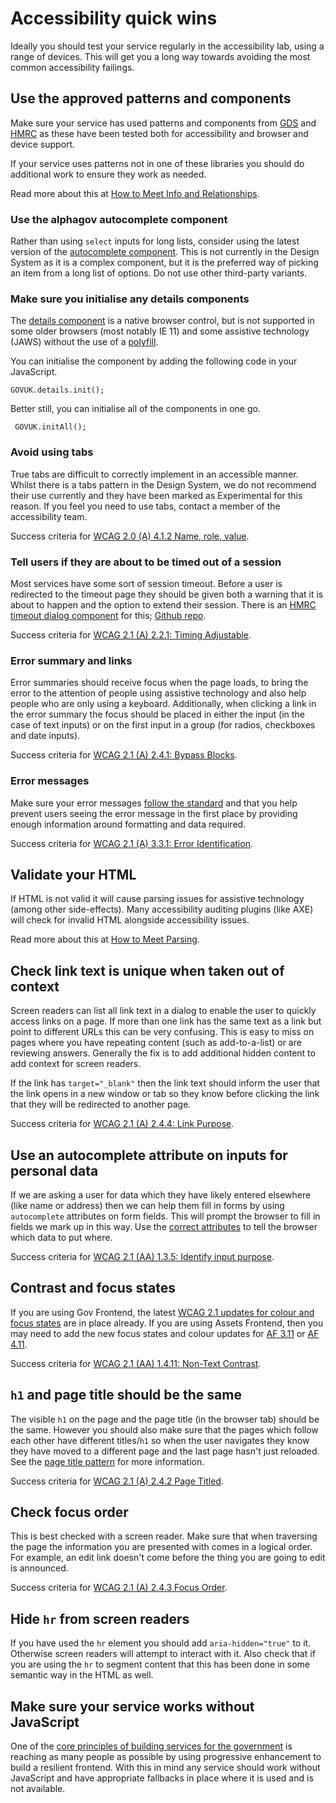 # Accessibility quick wins

​Ideally you should test your service regularly in the accessibility lab, using a range of devices. This will get you a long way towards avoiding the most common accessibility failings.

## Use the approved patterns and components

Make sure your service has used patterns and components from [GDS](https://design-system.service.gov.uk/) and [HMRC](https://design.tax.service.gov.uk/hmrc-design-patterns/) as these have been tested both for accessibility and browser and device support.

If your service uses patterns not in one of these libraries you should do additional work to ensure they work as needed.

Read more about this at [How to Meet Info and Relationships](https://www.w3.org/WAI/WCAG21/quickref/#info-and-relationships).

### Use the alphagov autocomplete component

Rather than using `select` inputs for long lists, consider using the latest version of the [autocomplete component](https://github.com/alphagov/accessible-autocomplete). This is not currently in the Design System as it is a complex component, but it is the preferred way of picking an item from a long list of options. Do not use other third-party variants.

### Make sure you initialise any details components

The [details component](https://design-system.service.gov.uk/components/details/) is a native browser control, but is not supported in some older browsers (most notably IE 11) and some assistive technology (JAWS) without the use of a [polyfill](https://github.com/hmrc/assets-frontend/blob/master/assets/javascripts/modules/details.polyfill.js).

You can initialise the component by adding the following code in your JavaScript.

    GOVUK.details.init();

Better still, you can initialise all of the components in one go.

     GOVUK.initAll();

### Avoid using tabs

True tabs are difficult to correctly implement in an accessible manner. Whilst there is a tabs pattern in the Design System, we do not recommend their use currently and they have been marked as Experimental for this reason. If you feel you need to use tabs, contact a member of the accessibility team.

Success criteria for [WCAG 2.0 (A) 4.1.2 Name, role, value](https://www.w3.org/TR/UNDERSTANDING-WCAG20/ensure-compat-rsv.html).

### Tell users if they are about to be timed out of a session

Most services have some sort of session timeout. Before a user is redirected to the timeout page they should be given both a warning that it is about to happen and the option to extend their session. There is an [HMRC timeout dialog component](http://hmrc.github.io/assets-frontend/patterns/help-users-when-we-time-them-out-of-a-service/index.html) for this; [Github repo](https://github.com/hmrc/hmrc-frontend/tree/master/src/components/timeout-dialog).

Success criteria for [WCAG 2.1 (A) 2.2.1: Timing Adjustable](https://www.w3.org/WAI/WCAG21/Understanding/timing-adjustable.html).

### Error summary and links

Error summaries should receive focus when the page loads, to bring the error to the attention of people using assistive technology and also help people who are only using a keyboard. Additionally, when clicking a link in the error summary the focus should be placed in either the input (in the case of text inputs) or on the first input in a group (for radios, checkboxes and date inputs).

Success criteria for [WCAG 2.1 (A) 2.4.1: Bypass Blocks](https://www.w3.org/WAI/WCAG21/Understanding/bypass-blocks.html).

### Error messages

Make sure your error messages [follow the standard](https://design-system.service.gov.uk/components/error-message/#be-clear-and-concise) and that you help prevent users seeing the error message in the first place by providing enough information around formatting and data required.

Success criteria for [WCAG 2.1 (A) 3.3.1: Error Identification](https://www.w3.org/WAI/WCAG21/Understanding/error-identification.html).

## Validate your HTML

If HTML is not valid it will cause parsing issues for assistive technology (among other side-effects). Many accessibility auditing plugins (like AXE) will check for invalid HTML alongside accessibility issues.

Read more about this at [How to Meet Parsing](https://www.w3.org/WAI/WCAG21/quickref/#parsing).

## Check link text is unique when taken out of context

Screen readers can list all link text in a dialog to enable the user to quickly access links on a page. If more than one link has the same text as a link but point to different URLs this can be very confusing. This is easy to miss on pages where you have repeating content (such as add-to-a-list) or are reviewing answers. Generally the fix is to add additional hidden content to add context for screen readers.

If the link has `target="_blank"` then the link text should inform the user that the link opens in a new window or tab so they know before clicking the link that they will be redirected to another page.

Success criteria for [WCAG 2.1 (A) 2.4.4: Link Purpose](https://www.w3.org/WAI/WCAG21/Understanding/link-purpose-in-context.html).

## Use an autocomplete attribute on inputs for personal data

If we are asking a user for data which they have likely entered elsewhere (like name or address) then we can help them fill in forms by using `autocomplete` attributes on form fields. This will prompt the browser to fill in fields we mark up in this way. Use the [correct attributes](https://html.spec.whatwg.org/multipage/form-control-infrastructure.html#autofill) to tell the browser which data to put where.

Success criteria for [WCAG 2.1 (AA) 1.3.5: Identify input purpose](https://www.w3.org/WAI/WCAG21/Understanding/identify-input-purpose.html).

## Contrast and focus states

If you are using Gov Frontend, the latest [WCAG 2.1 updates for colour and focus states](https://designnotes.blog.gov.uk/2019/07/29/weve-made-the-gov-uk-design-system-more-accessible/) are in place already. If you are using Assets Frontend, then you may need to add the new focus states and colour updates for [AF 3.11](https://gist.github.com/adamliptrot-oc/f77250a6f69fb31fabd935e2002f4964) or [AF 4.11](https://gist.github.com/adamliptrot-oc/f77250a6f69fb31fabd935e2002f4964).

Success criteria for [WCAG 2.1 (AA) 1.4.11: Non-Text Contrast](https://www.w3.org/WAI/WCAG21/Understanding/non-text-contrast.html).

## `h1` and page title should be the same

The visible `h1` on the page and the page title (in the browser tab) should be the same. However you should also make sure that the pages which follow each other have different titles/`h1` so when the user navigates they know they have moved to a different page and the last page hasn't just reloaded. See the [page title pattern](https://design.tax.service.gov.uk/hmrc-design-patterns/page-title/) for more information.

Success criteria for [WCAG 2.1 (A) 2.4.2 Page Titled](https://www.w3.org/WAI/WCAG21/Understanding/page-titled.html).

## Check focus order

This is best checked with a screen reader. Make sure that when traversing the page the information you are presented with comes in a logical order. For example, an edit link doesn't come before the thing you are going to edit is announced.

Success criteria for [WCAG 2.1 (A) 2.4.3 Focus Order](https://www.w3.org/WAI/WCAG21/Understanding/focus-order.html).

## Hide `hr` from screen readers

If you have used the `hr` element you should add `aria-hidden="true"` to it. Otherwise screen readers will attempt to interact with it. Also check that if you are using the `hr` to segment content that this has been done in some semantic way in the HTML as well.

## Make sure your service works without JavaScript

One of the [core principles of building services for the government](https://www.gov.uk/service-manual/technology/using-progressive-enhancement) is reaching as many people as possible by using progressive enhancement to build a resilient frontend. With this in mind any service should work without JavaScript and have appropriate fallbacks in place where it is used and is not available.
